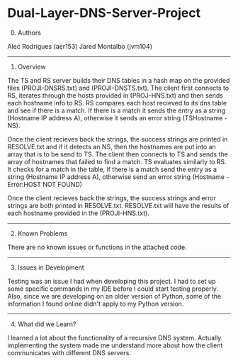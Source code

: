 # Dual-Layer-DNS-Server-Project


0. Authors

Alec Rodrigues (aer153)
Jared Montalbo (jvm104)

_________________________________________

1. Overview

The TS and RS server builds their DNS tables in a hash map on the provided 
files (PROJI-DNSRS.txt) and (PROJI-DNSTS.txt). The client first connects to RS, 
iterates through the hosts provided in (PROJ-HNS.txt) and then sends each 
hostname info to RS. RS compares each host recieved to its dns table and see 
if there is a match. If there is a match it sends the entry as a string 
(Hostname IP address A), otherwise it sends an error string (TSHostname - NS).

Once the client recieves back the strings, the success strings are printed in 
RESOLVE.txt and if it detects an NS, then the hostnames are put into an array 
that is to be send to TS. The client then connects to TS and sends the array 
of hostnames that failed to find a match. TS evaluates similarly to RS. It 
checks for a match in the table, if there is a match send the entry as a 
string (Hostname IP address A), otherwise send an error string (Hostname - Error:HOST NOT FOUND)

Once the client recieves back the strings, the success strings and error strings are both printed in RESOLVE.txt.
RESOLVE.txt will have the results of each hostname provided in the (PROJI-HNS.txt).

_________________________________________

2. Known Problems

There are no known issues or functions in the attached code.

_________________________________________

3. Issues in Development

Testing was an issue I had when developing this project. I had to set up some 
specific commands in my IDE before I could start testing properly. Also, 
since we are developing on an older version of Python, some of the information 
I found online didn't apply to my Python version.

_________________________________________

4. What did we Learn?

I learned a lot about the functionality of a recursive DNS system. Actually implementing
the system made me understand more about how the client communicates with different DNS
servers.
